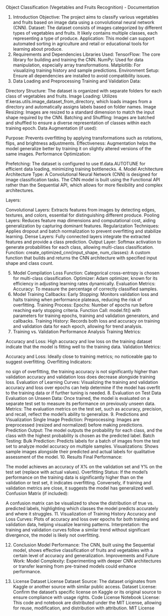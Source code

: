 Object Classification (Vegetables and Fruits Recognition) - Documentation
1. Introduction
Objective: The project aims to classify various vegetables and fruits based on image data using a convolutional neural network (CNN).
Dataset: The dataset consists of images categorized by different types of vegetables and fruits. It likely contains multiple classes, each representing a type of produce.
Application: This model can support automated sorting in agriculture and retail or educational tools for learning about produce.
2. Requirements and Dependencies
Libraries Used:
TensorFlow: The core library for building and training the CNN.
NumPy: Used for data manipulation, especially array transformations.
Matplotlib: For visualizing training history and sample predictions.
Environment Setup: Ensure all dependencies are installed to avoid compatibility issues.
3. Data Loading and Preprocessing
Training and Validation Data:

Directory Structure: The dataset is organized with separate folders for each class of vegetables and fruits.
Image Loading: Utilizes tf.keras.utils.image_dataset_from_directory, which loads images from a directory and automatically assigns labels based on folder names.
Image Resizing: Images are resized to a standard dimension to match the input shape required by the CNN.
Batching and Shuffling: Images are batched and shuffled to ensure a diverse representation of classes within each training epoch.
Data Augmentation (if used):

Purpose: Prevents overfitting by applying transformations such as rotations, flips, and brightness adjustments.
Effectiveness: Augmentation helps the model generalize better by training it on slightly altered versions of the same images.
Performance Optimization:

Prefetching: The dataset is configured to use tf.data.AUTOTUNE for efficient data loading, minimizing training bottlenecks.
4. Model Architecture
Architecture Type: A Convolutional Neural Network (CNN) is designed for image classification tasks. The CNN model is built using the Functional API rather than the Sequential API, which allows for more flexibility and complex architectures.

Layers:

Convolutional Layers: Extracts features from images by detecting edges, textures, and colors, essential for distinguishing different produce.
Pooling Layers: Reduces feature map dimensions and computational cost, aiding generalization by capturing dominant features.
Regularization Techniques: Applies dropout and batch normalization to prevent overfitting and stabilize learning.
Dense Layers: Fully connected layers integrate the extracted features and provide a class prediction.
Output Layer: Softmax activation to generate probabilities for each class, allowing multi-class classification.
Function: create_optimized_cnn(input_shape, num_classes): A custom function that builds and returns the CNN architecture with specified input shape and class count.

5. Model Compilation
Loss Function: Categorical cross-entropy is chosen for multi-class classification.
Optimizer: Adam optimizer, known for its efficiency in adjusting learning rates dynamically.
Evaluation Metrics:
Accuracy: To measure the percentage of correctly classified samples.
6. Model Training
Callbacks:
Early Stopping: Monitors validation loss and halts training when performance plateaus, reducing the risk of overfitting.
Training Process:
Epochs: Number of epochs run before reaching early stopping criteria.
Function Call: model.fit() with parameters for training epochs, training and validation generators, and callbacks.
Training History: Records both loss and accuracy on training and validation data for each epoch, allowing for trend analysis.
7. Training vs. Validation Performance Analysis
Training Metrics:

Accuracy and Loss: High accuracy and low loss on the training dataset indicate that the model is fitting well to the training data.
Validation Metrics:

Accuracy and Loss: Ideally close to training metrics; no noticeable gap to suggest overfitting.
Overfitting Indicators:

no sign of overfitting, the training accuracy is not significantly higher than validation accuracy and validation loss does decrease alongside training loss.
Evaluation of Learning Curves: Visualizing the training and validation accuracy and loss over epochs can help determine if the model has overfit to the training data or if further tuning is needed.
8. Evaluation on Test Data
Evaluation on Unseen Data:
Once trained, the model is evaluated on a separate test set to measure its performance on previously unseen data.
Metrics: The evaluation metrics on the test set, such as accuracy, precision, and recall, reflect the model’s ability to generalize.
9. Predictions and Visualization
Single Image Prediction:
Preprocessing: Images are preprocessed (resized and normalized) before making predictions.
Prediction Output: The model outputs the probability for each class, and the class with the highest probability is chosen as the predicted label.
Batch Testing:
Bulk Prediction: Predicts labels for a batch of images from the test set to analyze model accuracy on multiple samples.
Visualizations: Shows sample images alongside their predicted and actual labels for qualitative assessment of the model.
10. Results
Final Performance:

The model achieves an accuracy of X% on the validation set and Y% on the test set (replace with actual values).
Overfitting Status:
If the model’s performance on the training data is significantly higher than on the validation or test set, it indicates overfitting.
Conversely, if training and validation metrics are close, it suggests the model has generalized well.
Confusion Matrix (if included):

A confusion matrix can be visualized to show the distribution of true vs. predicted labels, highlighting which classes the model predicts accurately and where it struggles.
11. Visualization of Training History
Accuracy and Loss Curves:
Plots of accuracy and loss over epochs for both training and validation data, helping visualize learning patterns.
Interpretation:
the training and validation curves follow a similar trend without significant divergence, the model is likely not overfitting.

12. Conclusion
Model Performance: The CNN, built using the Sequential model, shows effective classification of fruits and vegetables with a certain level of accuracy and generalization.
Improvements and Future Work:
Model Complexity: Experimenting with deeper CNN architectures or transfer learning from pre-trained models could enhance performance.

13. License
Dataset License
Dataset Source: The dataset originates from Kaggle or another source with similar public access.
Dataset License: Confirm the dataset’s specific license on Kaggle or its original source to ensure compliance with usage rights.
Code License
Notebook License: This code and notebook are distributed under the MIT License, allowing for reuse, modification, and distribution with attribution.
MIT License 
